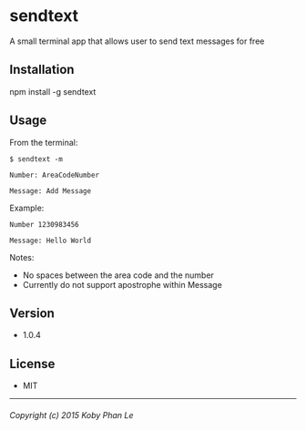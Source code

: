 sendtext
=========

A small terminal app that allows user to send text messages for free

## Installation

  npm install -g sendtext

## Usage

  From the terminal:

  ```
  $ sendtext -m
  ```

  ```
  Number: AreaCodeNumber
  ```

  ```
  Message: Add Message
  ```

  Example:

  ```
  Number 1230983456
  ```

  ```
  Message: Hello World
  ```

Notes:

 - No spaces between the area code and the number
 - Currently do not support apostrophe within Message


## Version

* 1.0.4

## License
* MIT

---
###### Copyright (c) 2015 Koby Phan Le
